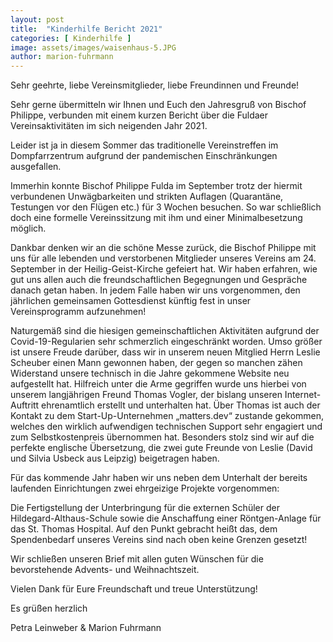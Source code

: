 ```yaml
---
layout: post
title:  "Kinderhilfe Bericht 2021"
categories: [ Kinderhilfe ]
image: assets/images/waisenhaus-5.JPG
author: marion-fuhrmann
---
```


Sehr geehrte, liebe Vereinsmitglieder, liebe Freundinnen und Freunde!


Sehr gerne übermitteln wir Ihnen und Euch den Jahresgruß von Bischof Philippe, verbunden mit einem kurzen Bericht über die Fuldaer Vereinsaktivitäten im sich neigenden Jahr 2021.

Leider ist ja in diesem Sommer das traditionelle Vereinstreffen im Dompfarrzentrum aufgrund der pandemischen Einschränkungen ausgefallen.  

Immerhin konnte Bischof Philippe Fulda im September trotz der hiermit verbundenen Unwägbarkeiten und strikten Auflagen (Quarantäne, Testungen vor den Flügen etc.) für 3 Wochen besuchen. So war schließlich doch eine formelle Vereinssitzung mit ihm und einer Minimalbesetzung möglich.

 

Dankbar denken wir an die schöne Messe zurück, die Bischof Philippe mit uns für alle lebenden und verstorbenen Mitglieder unseres Vereins am 24. September in der Heilig-Geist-Kirche gefeiert hat. Wir haben erfahren, wie gut uns allen auch die freundschaftlichen Begegnungen und Gespräche danach getan haben. In jedem Falle haben wir uns vorgenommen, den jährlichen gemeinsamen Gottesdienst künftig fest in unser Vereinsprogramm aufzunehmen!

 

Naturgemäß sind die hiesigen gemeinschaftlichen Aktivitäten aufgrund der Covid-19-Regularien sehr schmerzlich eingeschränkt worden. Umso größer ist unsere Freude darüber, dass wir in unserem neuen Mitglied Herrn Leslie Scheuber einen Mann gewonnen haben, der gegen so manchen zähen Widerstand unsere technisch in die Jahre gekommene Website neu aufgestellt hat. Hilfreich unter die Arme gegriffen wurde uns hierbei von unserem langjährigen Freund Thomas Vogler, der bislang unseren Internet-Auftritt ehrenamtlich erstellt und unterhalten hat. Über Thomas ist auch der Kontakt zu dem Start-Up-Unternehmen „matters.dev“ zustande gekommen, welches den wirklich aufwendigen technischen Support sehr engagiert und zum Selbstkostenpreis übernommen hat. Besonders stolz sind wir auf die perfekte englische Übersetzung, die zwei gute Freunde von Leslie (David und Silvia Usbeck aus Leipzig) beigetragen haben.



Für das kommende Jahr haben wir uns neben dem Unterhalt der bereits laufenden Einrichtungen zwei ehrgeizige Projekte vorgenommen:

Die Fertigstellung der Unterbringung für die externen Schüler der Hildegard-Althaus-Schule sowie die Anschaffung einer Röntgen-Anlage für das St. Thomas Hospital. Auf den Punkt gebracht heißt das, dem Spendenbedarf unseres Vereins sind nach oben keine Grenzen gesetzt!

 

Wir schließen unseren Brief mit allen guten Wünschen für die bevorstehende Advents- und Weihnachtszeit.

Vielen Dank für Eure Freundschaft und treue Unterstützung!

 

Es grüßen herzlich




Petra Leinweber & Marion Fuhrmann
